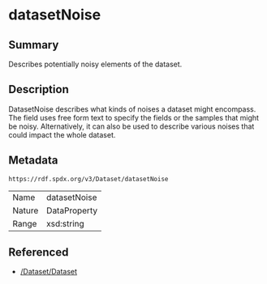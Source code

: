 <!-- Automatically generated by spec-parser v2.0.0 on 2024-01-26T22:18:46.241893+00:00 -->
<!-- SPDX-License-Identifier: Community-Spec-1.0 -->

# datasetNoise

## Summary

Describes potentially noisy elements of the dataset.


## Description

DatasetNoise describes what kinds of noises a dataset might encompass.
The field uses free form text to specify the fields or the samples that might be noisy.
Alternatively, it can also be used to describe various noises that could impact the whole dataset.


## Metadata

`https://rdf.spdx.org/v3/Dataset/datasetNoise`


| | |
|---|---|
| Name | datasetNoise |
| Nature | DataProperty |
| Range | xsd:string |




## Referenced

- [/Dataset/Dataset](../../Dataset/Classes/Dataset.md)


